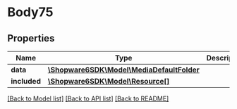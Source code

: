 # Body75

## Properties
Name | Type | Description | Notes
------------ | ------------- | ------------- | -------------
**data** | [**\Shopware6SDK\Model\MediaDefaultFolder**](MediaDefaultFolder.md) |  | [optional] 
**included** | [**\Shopware6SDK\Model\Resource[]**](Resource.md) |  | [optional] 

[[Back to Model list]](../../README.md#documentation-for-models) [[Back to API list]](../../README.md#documentation-for-api-endpoints) [[Back to README]](../../README.md)

